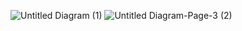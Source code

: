 ![Untitled Diagram (1)](https://user-images.githubusercontent.com/94425272/142776613-bea0b7f2-2fa2-470a-9d7b-1bdf4b594738.jpg)
![Untitled Diagram-Page-3 (2)](https://user-images.githubusercontent.com/94425272/142776632-681e5613-d102-4250-a7cd-25bd4636b377.jpg)
